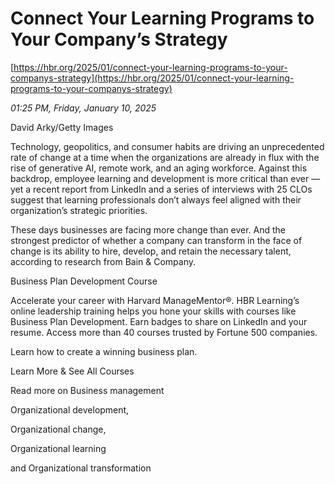 # Connect Your Learning Programs to Your Company’s Strategy

[https://hbr.org/2025/01/connect-your-learning-programs-to-your-companys-strategy](https://hbr.org/2025/01/connect-your-learning-programs-to-your-companys-strategy)

*01:25 PM, Friday, January 10, 2025*

David Arky/Getty Images

Technology, geopolitics, and consumer habits are driving an unprecedented rate of change at a time when the organizations are already in flux with the rise of generative AI, remote work, and an aging workforce. Against this backdrop, employee learning and development is more critical than ever — yet a recent report from LinkedIn and a series of interviews with 25 CLOs suggest that learning professionals don’t always feel aligned with their organization’s strategic priorities.

These days businesses are facing more change than ever. And the strongest predictor of whether a company can transform in the face of change is its ability to hire, develop, and retain the necessary talent, according to research from Bain & Company.

Business Plan Development Course

Accelerate your career with Harvard ManageMentor®. HBR Learning’s online leadership training helps you hone your skills with courses like Business Plan Development. Earn badges to share on LinkedIn and your resume. Access more than 40 courses trusted by Fortune 500 companies.

Learn how to create a winning business plan.

Learn More & See All Courses

Read more on Business management

Organizational development,

Organizational change,

Organizational learning

and Organizational transformation

